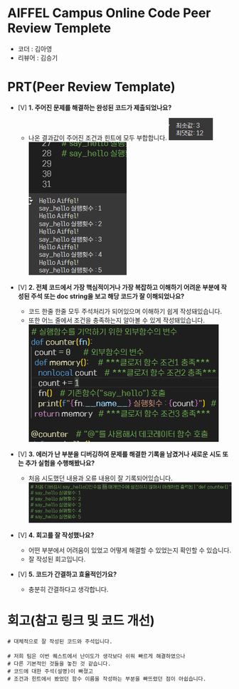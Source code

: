 # AIFFEL Campus Online Code Peer Review Templete
- 코더 : 김아영
- 리뷰어 : 김승기


# PRT(Peer Review Template)
- [V]  **1. 주어진 문제를 해결하는 완성된 코드가 제출되었나요?**
    - 나온 결과값이 주어진 조건과 힌트에 모두 부합합니다.
    ![n1-2_image](1-1.png)
    ![n1-2_image](1-2.png)

    
- [V]  **2. 전체 코드에서 가장 핵심적이거나 가장 복잡하고 이해하기 어려운 부분에 작성된 
주석 또는 doc string을 보고 해당 코드가 잘 이해되었나요?**
    - 코드 한줄 한줄 모두 주석처리가 되어있으며 이해하기 쉽게 작성돼있습니다.
    - 또한 어느 줄에서 조건을 충족하는지 알아볼 수 있게 작성돼있습니다.
    ![n2_image](2.png)


- [V]  **3. 에러가 난 부분을 디버깅하여 문제를 해결한 기록을 남겼거나
새로운 시도 또는 추가 실험을 수행해봤나요?**
    - 처음 시도했던 내용과 오류 내용이 잘 기록되어있습니다.
    ![n3_image](3.png)


        
- [V]  **4. 회고를 잘 작성했나요?**
    - 어떤 부분에서 어려움이 있었고 어떻게 해결할 수 있었는지 확인할 수 있습니다.
    - 잘 작성된 회고입니다.
        

        
- [V]  **5. 코드가 간결하고 효율적인가요?**
    - 충분히 간결하다고 생각합니다.


# 회고(참고 링크 및 코드 개선)
```
# 대체적으로 잘 작성된 코드와 주석입니다.

# 저희 팀은 이번 퀘스트에서 난이도가 생각보다 쉬워 빠르게 해결하였으나
# 다른 기본적인 것들을 놓친 것 같습니다.
# 코드에 대한 주석(설명)이 빠졌고 
# 조건과 힌트에서 봤었던 함수 이름을 작성하는 부분을 빠뜨렸던 점이 아쉽습니다.
```
